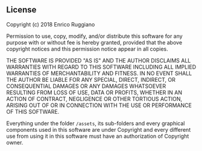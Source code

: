 ## License

Copyright (c) 2018 Enrico Ruggiano

Permission to use, copy, modify, and/or distribute this software 
for any purpose with or without fee is hereby granted, 
provided that the above copyright notices and this permission 
notice appear in all copies.

THE SOFTWARE IS PROVIDED "AS IS" AND THE AUTHOR DISCLAIMS ALL 
WARRANTIES WITH REGARD TO THIS SOFTWARE INCLUDING ALL IMPLIED WARRANTIES 
OF MERCHANTABILITY AND FITNESS. IN NO EVENT SHALL THE AUTHOR 
BE LIABLE FOR ANY SPECIAL, DIRECT, INDIRECT, OR CONSEQUENTIAL 
DAMAGES OR ANY DAMAGES WHATSOEVER RESULTING FROM LOSS OF USE, 
DATA OR PROFITS, WHETHER IN AN ACTION OF CONTRACT, 
NEGLIGENCE OR OTHER TORTIOUS ACTION, ARISING OUT OF OR 
IN CONNECTION WITH THE USE OR PERFORMANCE OF THIS SOFTWARE.

Everything under the folder ```/assets```, its sub-folders and every graphical components
used in this software are under Copyright and every different use 
from using it in this software must have an authorization of 
Copyright owner. 